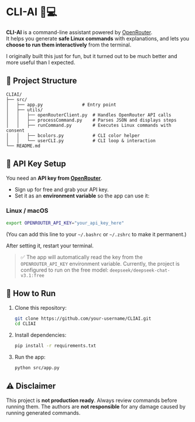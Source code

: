 # CLI-AI 🤖💻

**CLI-AI** is a command-line assistant powered by [OpenRouter](https://openrouter.ai/).  
It helps you generate **safe Linux commands** with explanations, and lets you **choose to run them interactively** from the terminal.

I originally built this just for fun, but it turned out to be much better and more useful than I expected.

## 📂 Project Structure

```text
CLIAI/
├── src/
│   ├── app.py               # Entry point
│   ├── utils/
│   │   ├── openRouterClient.py  # Handles OpenRouter API calls
│   │   ├── processCommand.py    # Parses JSON and displays steps
│   │   ├── runCommand.py        # Executes Linux commands with consent
│   │   ├── bcolors.py           # CLI color helper
│   │   └── userCLI.py           # CLI loop & interaction
└── README.md
```

## 🔑 API Key Setup

You need an **API key from [OpenRouter](https://openrouter.ai/)**.

- Sign up for free and grab your API key.
- Set it as an **environment variable** so the app can use it:

### Linux / macOS

```bash
export OPENROUTER_API_KEY="your_api_key_here"
```

(You can add this line to your `~/.bashrc` or `~/.zshrc` to make it permanent.)

<!-- ### Windows (PowerShell)


```powershell
setx OPENROUTER_API_KEY "your_api_key_here"
``` -->

After setting it, restart your terminal.

> ✅ The app will automatically read the key from the `OPENROUTER_API_KEY` environment variable.
> Currently, the project is configured to run on the free model:
> `deepseek/deepseek-chat-v3.1:free`

## 🚀 How to Run

1. Clone this repository:

   ```bash
   git clone https://github.com/your-username/CLIAI.git
   cd CLIAI
   ```

2. Install dependencies:

   ```bash
   pip install -r requirements.txt
   ```

3. Run the app:

   ```bash
   python src/app.py
   ```

## ⚠️ Disclaimer

This project is **not production ready**.
Always review commands before running them. The authors are **not responsible** for any damage caused by running generated commands.
